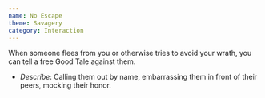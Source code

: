 ```yaml
---
name: No Escape
theme: Savagery
category: Interaction
---
```


When someone flees from you or otherwise tries to avoid your wrath, you can tell a free Good Tale against them.

* *Describe*: Calling them out by name, embarrassing them in front of their peers, mocking their honor.
